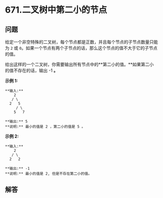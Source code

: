 # 671.二叉树中第二小的节点

## 问题

给定一个非空特殊的二叉树，每个节点都是正数，并且每个节点的子节点数量只能为 `2` 或 `0`。如果一个节点有两个子节点的话，那么这个节点的值不大于它的子节点的值。 

给出这样的一个二叉树，你需要输出所有节点中的**第二小的值。**如果第二小的值不存在的话，输出 -1 **。**

**示例 1:**

```
**输入:**
    2
   / \
  2   5
     / \
    5   7

**输出:** 5
**说明:** 最小的值是 2 ，第二小的值是 5 。

```

**示例 2:**

```
**输入:**
    2
   / \
  2   2

**输出:** -1
**说明:** 最小的值是 2, 但是不存在第二小的值。

```



## 解答

